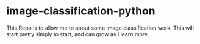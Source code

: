 # image-classification-python
This Repo is to allow me to about some image classification work. This will start pretty simply to start, and can grow as I learn more. 
